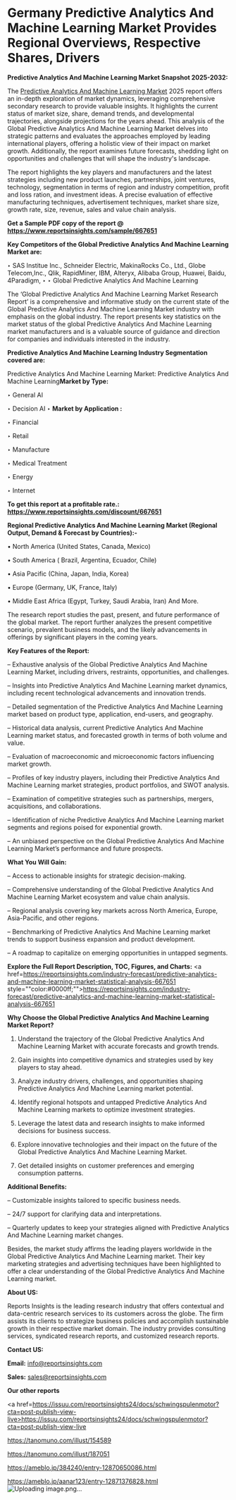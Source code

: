 # Germany Predictive Analytics And Machine Learning Market Provides Regional Overviews, Respective Shares, Drivers

<strong>Predictive Analytics And Machine Learning Market Snapshot 2025-2032:</strong>

The <a href=https://www.reportsinsights.com/sample/667651>Predictive Analytics And Machine Learning Market</a> 2025 report offers an in-depth exploration of market dynamics, leveraging comprehensive secondary research to provide valuable insights. It highlights the current status of market size, share, demand trends, and developmental trajectories, alongside projections for the years ahead. This analysis of the Global Predictive Analytics And Machine Learning Market delves into strategic patterns and evaluates the approaches employed by leading international players, offering a holistic view of their impact on market growth. Additionally, the report examines future forecasts, shedding light on opportunities and challenges that will shape the industry's landscape.

The report highlights the key players and manufacturers and the latest strategies including new product launches, partnerships, joint ventures, technology, segmentation in terms of region and industry competition, profit and loss ration, and investment ideas. A precise evaluation of effective manufacturing techniques, advertisement techniques, market share size, growth rate, size, revenue, sales and value chain analysis.

<strong>Get a Sample PDF copy of the report @ <a href=https://www.reportsinsights.com/sample/667651 style=color:#0000ff;>https://www.reportsinsights.com/sample/667651</a></strong>

<strong>Key Competitors of the Global Predictive Analytics And Machine Learning Market are:</strong>

‣ SAS Institue Inc., Schneider Electric, MakinaRocks Co., Ltd., Globe Telecom,Inc., Qlik, RapidMiner, IBM, Alteryx, Alibaba Group, Huawei, Baidu, 4Paradigm,
‣ 
‣ Global Predictive Analytics And Machine Learning

The ‘Global Predictive Analytics And Machine Learning Market Research Report’ is a comprehensive and informative study on the current state of the Global Predictive Analytics And Machine Learning Market industry with emphasis on the global industry. The report presents key statistics on the market status of the global Predictive Analytics And Machine Learning market manufacturers and is a valuable source of guidance and direction for companies and individuals interested in the industry.

<strong>Predictive Analytics And Machine Learning Industry Segmentation covered are:</strong>

Predictive Analytics And Machine Learning Market: 
Predictive Analytics And Machine Learning<strong>Market by Type:</strong>

‣ General AI

‣ Decision AI
‣ 
<strong>Market by Application :</strong>

‣ Financial

‣ Retail

‣ Manufacture

‣ Medical Treatment

‣ Energy

‣ Internet

<strong>To get this report at a profitable rate.: <a href=https://www.reportsinsights.com/discount/667651 style=color:#0000ff;>https://www.reportsinsights.com/discount/667651</a></strong>

<strong>Regional Predictive Analytics And Machine Learning Market (Regional Output, Demand &amp; Forecast by Countries):-</strong>

• North America (United States, Canada, Mexico)

• South America ( Brazil, Argentina, Ecuador, Chile)

• Asia Pacific (China, Japan, India, Korea)

• Europe (Germany, UK, France, Italy)

• Middle East Africa (Egypt, Turkey, Saudi Arabia, Iran) And More.

The research report studies the past, present, and future performance of the global market. The report further analyzes the present competitive scenario, prevalent business models, and the likely advancements in offerings by significant players in the coming years.

<strong>Key Features of the Report:</strong>

– Exhaustive analysis of the Global Predictive Analytics And Machine Learning Market, including drivers, restraints, opportunities, and challenges.

– Insights into Predictive Analytics And Machine Learning market dynamics, including recent technological advancements and innovation trends.

– Detailed segmentation of the Predictive Analytics And Machine Learning market based on product type, application, end-users, and geography.

– Historical data analysis, current Predictive Analytics And Machine Learning market status, and forecasted growth in terms of both volume and value.

– Evaluation of macroeconomic and microeconomic factors influencing market growth.

– Profiles of key industry players, including their Predictive Analytics And Machine Learning market strategies, product portfolios, and SWOT analysis.

– Examination of competitive strategies such as partnerships, mergers, acquisitions, and collaborations.

– Identification of niche Predictive Analytics And Machine Learning market segments and regions poised for exponential growth.

– An unbiased perspective on the Global Predictive Analytics And Machine Learning Market’s performance and future prospects.

<strong>What You Will Gain:</strong>

– Access to actionable insights for strategic decision-making.

– Comprehensive understanding of the Global Predictive Analytics And Machine Learning Market ecosystem and value chain analysis.

– Regional analysis covering key markets across North America, Europe, Asia-Pacific, and other regions.

– Benchmarking of Predictive Analytics And Machine Learning market trends to support business expansion and product development.

– A roadmap to capitalize on emerging opportunities in untapped segments.

<strong>Explore the Full Report Description, TOC, Figures, and Charts:</strong>
<a href=https://reportsinsights.com/industry-forecast/predictive-analytics-and-machine-learning-market-statistical-analysis-667651 style=""color:#0000ff;"">https://reportsinsights.com/industry-forecast/predictive-analytics-and-machine-learning-market-statistical-analysis-667651</a>

<strong>Why Choose the Global Predictive Analytics And Machine Learning Market Report?</strong>

1. Understand the trajectory of the Global Predictive Analytics And Machine Learning Market with accurate forecasts and growth trends.

2. Gain insights into competitive dynamics and strategies used by key players to stay ahead.

3. Analyze industry drivers, challenges, and opportunities shaping Predictive Analytics And Machine Learning market potential.

4. Identify regional hotspots and untapped Predictive Analytics And Machine Learning markets to optimize investment strategies.

5. Leverage the latest data and research insights to make informed decisions for business success.

6. Explore innovative technologies and their impact on the future of the Global Predictive Analytics And Machine Learning Market.

7. Get detailed insights on customer preferences and emerging consumption patterns.

<strong>Additional Benefits:</strong>

– Customizable insights tailored to specific business needs.

– 24/7 support for clarifying data and interpretations.

– Quarterly updates to keep your strategies aligned with Predictive Analytics And Machine Learning market changes.

Besides, the market study affirms the leading players worldwide in the Global Predictive Analytics And Machine Learning market. Their key marketing strategies and advertising techniques have been highlighted to offer a clear understanding of the Global Predictive Analytics And Machine Learning market.

<strong><strong>About US</strong>:</strong>

Reports Insights is the leading research industry that offers contextual and data-centric research services to its customers across the globe. The firm assists its clients to strategize business policies and accomplish sustainable growth in their respective market domain. The industry provides consulting services, syndicated research reports, and customized research reports.

<strong>Contact US:</strong>

<p class=><b>Email:</b> <a href=mailto:info@reportsinsights.com>info@reportsinsights.com</a></p>
<p class=><b>Sales:</b> <a href=mailto:sales@reportsinsights.com>sales@reportsinsights.com</a></p>

<strong>Our other reports</strong>

<a href=https://issuu.com/reportsinsights24/docs/schwingspulenmotor?cta=post-publish-view-live>https://issuu.com/reportsinsights24/docs/schwingspulenmotor?cta=post-publish-view-live</a>

<a href=https://tanomuno.com/illust/154589>https://tanomuno.com/illust/154589</a>

<a href=https://tanomuno.com/illust/187051>https://tanomuno.com/illust/187051</a>

<a href=https://ameblo.jp/384240/entry-12870650086.html>https://ameblo.jp/384240/entry-12870650086.html</a>

<a href=https://ameblo.jp/aanar123/entry-12871376828.html>https://ameblo.jp/aanar123/entry-12871376828.html</a>
![Uploading image.png…]()
